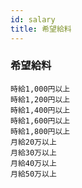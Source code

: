 ```yaml
---
id: salary
title: 希望給料
---
```


### 希望給料
```
時給1,000円以上
時給1,200円以上
時給1,400円以上
時給1,600円以上
時給1,800円以上
月給20万以上
月給30万以上
月給40万以上
月給50万以上
```